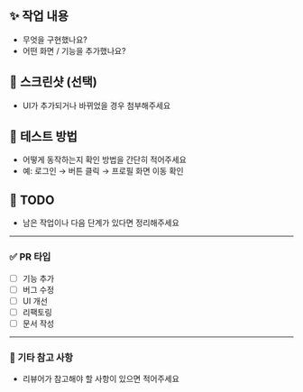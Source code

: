 ## ✨ 작업 내용
- 무엇을 구현했나요?
- 어떤 화면 / 기능을 추가했나요?

## 📸 스크린샷 (선택)
- UI가 추가되거나 바뀌었을 경우 첨부해주세요

## 🧪 테스트 방법
- 어떻게 동작하는지 확인 방법을 간단히 적어주세요
- 예: 로그인 → 버튼 클릭 → 프로필 화면 이동 확인

## 📝 TODO
- 남은 작업이나 다음 단계가 있다면 정리해주세요

---

### ✅ PR 타입
- [ ] 기능 추가
- [ ] 버그 수정
- [ ] UI 개선
- [ ] 리팩토링
- [ ] 문서 작성

---

### 🔁 기타 참고 사항
- 리뷰어가 참고해야 할 사항이 있으면 적어주세요
